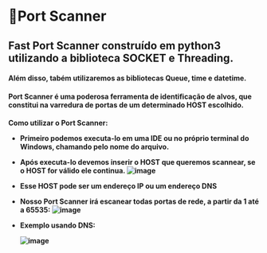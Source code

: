 <h1>📡Port Scanner
<h2>Fast Port Scanner construído em python3 utilizando a biblioteca SOCKET e Threading.
<h4>Além disso, tabém utilizaremos as bibliotecas Queue, time e datetime.
<h4>Port Scanner é uma poderosa ferramenta de identificação de alvos, que constitui na varredura de portas de um determinado HOST escolhido.
<h4>Como utilizar o Port Scanner:
  
* Primeiro podemos executa-lo em uma IDE ou no próprio terminal do Windows, chamando pelo nome do arquivo.
* Após executa-lo devemos inserir o HOST que queremos scannear, se o HOST for válido ele continua.
  ![image](https://user-images.githubusercontent.com/47994345/136615607-e07c0ccc-d7f3-4d73-9233-082eb927bb60.png)

* Esse HOST pode ser um endereço IP ou um endereço DNS
* Nosso Port Scanner irá escanear todas portas de rede, a partir da 1 até a 65535: 
![image](https://user-images.githubusercontent.com/47994345/136615216-39e188cb-c25e-4bba-8b31-466bf06083c1.png)
* Exemplo usando DNS:
  
  ![image](https://user-images.githubusercontent.com/47994345/136616044-71934703-8da4-4ed3-8c5b-644359e1ba7e.png)
